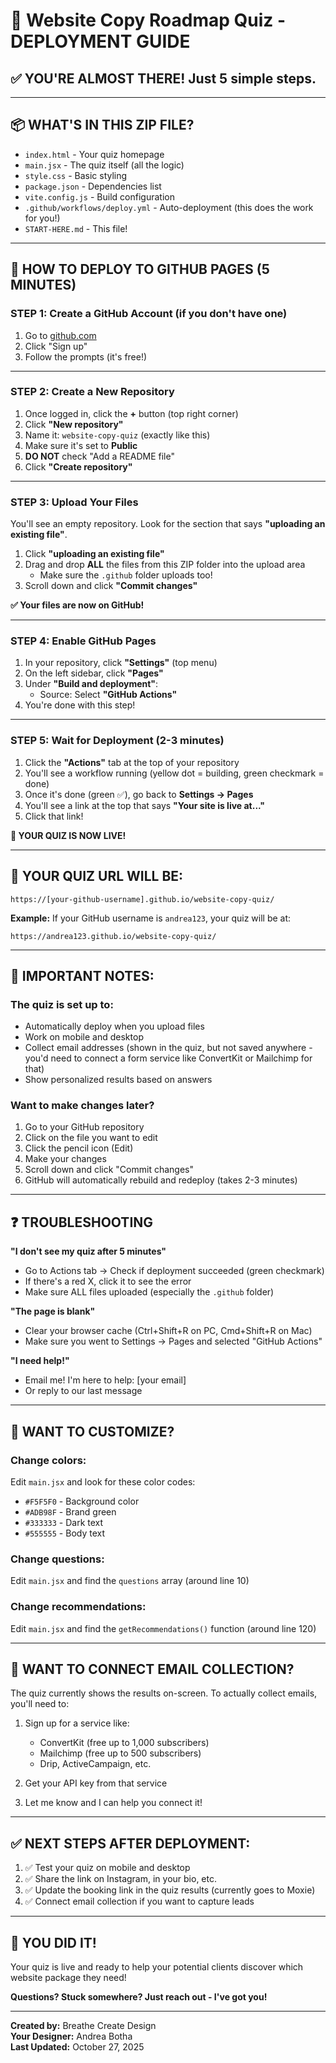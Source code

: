 # 🎯 Website Copy Roadmap Quiz - DEPLOYMENT GUIDE

## ✅ YOU'RE ALMOST THERE! Just 5 simple steps.

---

## 📦 WHAT'S IN THIS ZIP FILE?

- `index.html` - Your quiz homepage
- `main.jsx` - The quiz itself (all the logic)
- `style.css` - Basic styling
- `package.json` - Dependencies list
- `vite.config.js` - Build configuration
- `.github/workflows/deploy.yml` - Auto-deployment (this does the work for you!)
- `START-HERE.md` - This file!

---

## 🚀 HOW TO DEPLOY TO GITHUB PAGES (5 MINUTES)

### **STEP 1: Create a GitHub Account (if you don't have one)**

1. Go to [github.com](https://github.com)
2. Click "Sign up"
3. Follow the prompts (it's free!)

---

### **STEP 2: Create a New Repository**

1. Once logged in, click the **+** button (top right corner)
2. Click **"New repository"**
3. Name it: `website-copy-quiz` (exactly like this)
4. Make sure it's set to **Public**
5. **DO NOT** check "Add a README file"
6. Click **"Create repository"**

---

### **STEP 3: Upload Your Files**

You'll see an empty repository. Look for the section that says **"uploading an existing file"**.

1. Click **"uploading an existing file"**
2. Drag and drop **ALL** the files from this ZIP folder into the upload area
   - Make sure the `.github` folder uploads too!
3. Scroll down and click **"Commit changes"**

**✅ Your files are now on GitHub!**

---

### **STEP 4: Enable GitHub Pages**

1. In your repository, click **"Settings"** (top menu)
2. On the left sidebar, click **"Pages"**
3. Under **"Build and deployment"**:
   - Source: Select **"GitHub Actions"**
4. You're done with this step!

---

### **STEP 5: Wait for Deployment (2-3 minutes)**

1. Click the **"Actions"** tab at the top of your repository
2. You'll see a workflow running (yellow dot = building, green checkmark = done)
3. Once it's done (green ✅), go back to **Settings → Pages**
4. You'll see a link at the top that says **"Your site is live at..."**
5. Click that link!

**🎉 YOUR QUIZ IS NOW LIVE!**

---

## 🔗 YOUR QUIZ URL WILL BE:

```
https://[your-github-username].github.io/website-copy-quiz/
```

**Example:** If your GitHub username is `andrea123`, your quiz will be at:
```
https://andrea123.github.io/website-copy-quiz/
```

---

## 📝 IMPORTANT NOTES:

### **The quiz is set up to:**
- Automatically deploy when you upload files
- Work on mobile and desktop
- Collect email addresses (shown in the quiz, but not saved anywhere - you'd need to connect a form service like ConvertKit or Mailchimp for that)
- Show personalized results based on answers

### **Want to make changes later?**
1. Go to your GitHub repository
2. Click on the file you want to edit
3. Click the pencil icon (Edit)
4. Make your changes
5. Scroll down and click "Commit changes"
6. GitHub will automatically rebuild and redeploy (takes 2-3 minutes)

---

## ❓ TROUBLESHOOTING

**"I don't see my quiz after 5 minutes"**
- Go to Actions tab → Check if deployment succeeded (green checkmark)
- If there's a red X, click it to see the error
- Make sure ALL files uploaded (especially the `.github` folder)

**"The page is blank"**
- Clear your browser cache (Ctrl+Shift+R on PC, Cmd+Shift+R on Mac)
- Make sure you went to Settings → Pages and selected "GitHub Actions"

**"I need help!"**
- Email me! I'm here to help: [your email]
- Or reply to our last message

---

## 🎨 WANT TO CUSTOMIZE?

### **Change colors:**
Edit `main.jsx` and look for these color codes:
- `#F5F5F0` - Background color
- `#ADB98F` - Brand green
- `#333333` - Dark text
- `#555555` - Body text

### **Change questions:**
Edit `main.jsx` and find the `questions` array (around line 10)

### **Change recommendations:**
Edit `main.jsx` and find the `getRecommendations()` function (around line 120)

---

## 📧 WANT TO CONNECT EMAIL COLLECTION?

The quiz currently shows the results on-screen. To actually collect emails, you'll need to:

1. Sign up for a service like:
   - ConvertKit (free up to 1,000 subscribers)
   - Mailchimp (free up to 500 subscribers)
   - Drip, ActiveCampaign, etc.

2. Get your API key from that service

3. Let me know and I can help you connect it!

---

## ✅ NEXT STEPS AFTER DEPLOYMENT:

1. ✅ Test your quiz on mobile and desktop
2. ✅ Share the link on Instagram, in your bio, etc.
3. ✅ Update the booking link in the quiz results (currently goes to Moxie)
4. ✅ Connect email collection if you want to capture leads

---

## 🎉 YOU DID IT!

Your quiz is live and ready to help your potential clients discover which website package they need!

**Questions? Stuck somewhere? Just reach out - I've got you!**

---

**Created by:** Breathe Create Design  
**Your Designer:** Andrea Botha  
**Last Updated:** October 27, 2025
